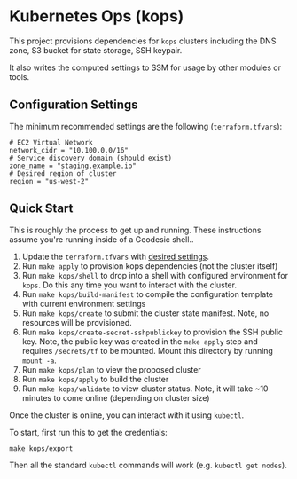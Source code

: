 # Kubernetes Ops (kops)

This project provisions dependencies for `kops` clusters including the DNS zone, S3 bucket for state storage, SSH keypair. 

It also writes the computed settings to SSM for usage by other modules or tools.

## Configuration Settings


The minimum recommended settings are the following (`terraform.tfvars`):

```
# EC2 Virtual Network
network_cidr = "10.100.0.0/16"
# Service discovery domain (should exist)
zone_name = "staging.example.io"
# Desired region of cluster
region = "us-west-2"
```

## Quick Start

This is roughly the process to get up and running. These instructions assume you're running inside of a Geodesic shell..

1. Update the `terraform.tfvars` with [desired settings](#configuration-settings).
2. Run `make apply` to provision kops dependencies (not the cluster itself)
3. Run `make kops/shell` to drop into a shell with configured environment for `kops`. Do this any time you want to interact with the cluster.
4. Run `make kops/build-manifest` to compile the configuration template with current environment settings
5. Run `make kops/create` to submit the cluster state manifest. Note, no resources will be provisioned.
6. Run `make kops/create-secret-sshpublickey` to provision the SSH public key. Note, the public key was created in the `make apply` step and requires `/secrets/tf` to be mounted. Mount this directory by running `mount -a`.
7. Run `make kops/plan` to view the proposed cluster
8. Run `make kops/apply` to build the cluster
9. Run `make kops/validate` to view cluster status. Note, it will take ~10 minutes to come online (depending on cluster size)

Once the cluster is online, you can interact with it using `kubectl`. 

To start, first run this to get the credentials:
```
make kops/export
```

Then all the standard `kubectl` commands will work (e.g. `kubectl get nodes`).

